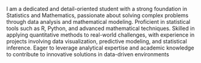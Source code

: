 I am a dedicated and detail-oriented student with a strong foundation in Statistics and
Mathematics, passionate about solving complex problems through data analysis and
mathematical modeling. Proficient in statistical tools such as R, Python, and advanced
mathematical techniques. Skilled in applying quantitative methods to real-world
challenges, with experience in projects involving data visualization, predictive modeling,
and statistical inference. Eager to leverage analytical expertise and academic knowledge
to contribute to innovative solutions in data-driven environments
